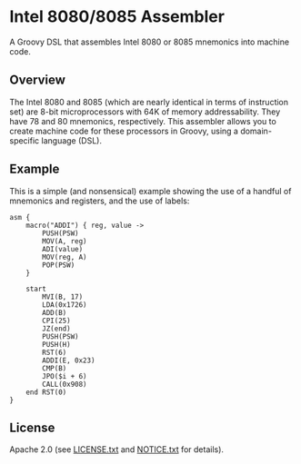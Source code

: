 # Intel 8080/8085 Assembler
A Groovy DSL that assembles Intel 8080 or 8085 mnemonics into machine code.

## Overview
The Intel 8080 and 8085 (which are nearly identical in terms of instruction set)
are 8-bit microprocessors with 64K of memory addressability. They have 78 and 80
mnemonics, respectively. This assembler allows you to create machine code for
these processors in Groovy, using a domain-specific language (DSL).

## Example
This is a simple (and nonsensical) example showing the use of a handful of
mnemonics and registers, and the use of labels:

```
asm {
    macro("ADDI") { reg, value ->
        PUSH(PSW)
        MOV(A, reg)
        ADI(value)
        MOV(reg, A)
        POP(PSW)
    }

    start
        MVI(B, 17)
        LDA(0x1726)
        ADD(B)
        CPI(25)
        JZ(end)
        PUSH(PSW)
        PUSH(H)
        RST(6)
        ADDI(E, 0x23)
        CMP(B)
        JPO($i + 6)
        CALL(0x908)
    end RST(0)
}
```

## License
Apache 2.0 (see [LICENSE.txt](LICENSE.txt) and [NOTICE.txt](NOTICE.txt) for details).
